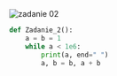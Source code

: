 <picture>
  <source srcset="../../srt/zbior_zadan/02.png" media="(prefers-color-scheme: light)">
  <source srcset="../../srt/zbior_zadan/black_02.png" media="(prefers-color-scheme: dark)">
  <img src="../../srt/zbior_zadan/black_02.png" alt="zadanie 02">
</picture>

```python
def Zadanie_2():
    a = b = 1
    while a < 1e6:
        print(a, end=" ")
        a, b = b, a + b

```

